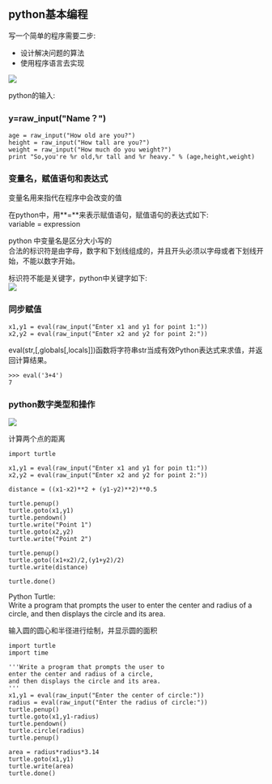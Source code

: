 ## python基本编程 ##

写一个简单的程序需要二步:  
* 设计解决问题的算法  
* 使用程序语言去实现  

![](http://i.imgur.com/fRgGCuQ.png)

python的输入:   
### y=raw_input("Name？") ###

	age = raw_input("How old are you?")
	height = raw_input("How tall are you?")
	weight = raw_input("How much do you weight?")
	print "So,you're %r old,%r tall and %r heavy." % (age,height,weight)


### 变量名，赋值语句和表达式 ###
变量名用来指代在程序中会改变的值  

在python中，用**=**来表示赋值语句，赋值语句的表达式如下:  
variable = expression

python 中变量名是区分大小写的  
合法的标识符是由字母，数字和下划线组成的，并且开头必须以字母或者下划线开始，不能以数字开始。  

标识符不能是关键字，python中关键字如下:   
![](http://i.imgur.com/lUAwxVN.png)

### 同步赋值 ###
	x1,y1 = eval(raw_input("Enter x1 and y1 for point 1:"))
	x2,y2 = eval(raw_input("Enter x2 and y2 for point 2:"))

eval(str,[,globals[,locals]])函数将字符串str当成有效Python表达式来求值，并返回计算结果。 
 
	>>> eval('3+4')
	7

### python数字类型和操作 ###
![](http://i.imgur.com/v3r6y4Y.png)

计算两个点的距离

	import turtle
	
	x1,y1 = eval(raw_input("Enter x1 and y1 for poin t1:"))
	x2,y2 = eval(raw_input("Enter x2 and y2 for point 2:"))
	
	distance = ((x1-x2)**2 + (y1-y2)**2)**0.5
	
	turtle.penup()
	turtle.goto(x1,y1)
	turtle.pendown()
	turtle.write("Point 1")
	turtle.goto(x2,y2)
	turtle.write("Point 2")
	
	turtle.penup()
	turtle.goto((x1+x2)/2,(y1+y2)/2)
	turtle.write(distance)
	
	turtle.done()

Python Turtle:  
Write a program that prompts the user to 
enter the center and radius of a circle, 
and then displays the circle and its area.

输入圆的圆心和半径进行绘制，并显示圆的面积

	import turtle
	import time
	
	'''Write a program that prompts the user to
	enter the center and radius of a circle,
	and then displays the circle and its area.
	'''
	x1,y1 = eval(raw_input("Enter the center of circle:"))
	radius = eval(raw_input("Enter the radius of circle:"))
	turtle.penup()
	turtle.goto(x1,y1-radius)
	turtle.pendown()
	turtle.circle(radius)
	turtle.penup()
	
	area = radius*radius*3.14
	turtle.goto(x1,y1)
	turtle.write(area)
	turtle.done()